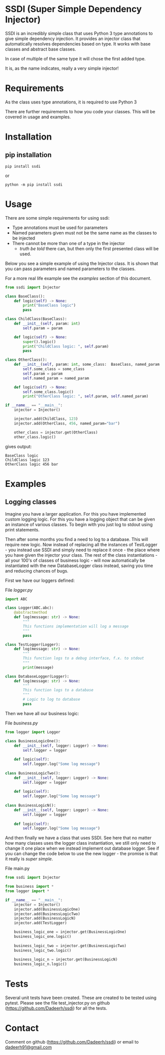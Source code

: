 # SSDI (Super Simple Dependency Injector)

SSDI is an incredibly simple class that uses Python 3 type annotations to give simple dependency injection.
It provides an injector class that automatically resolves dependencies based on type.
It works with base classes and abstract base classes.

In case of multiple of the same type it will chose the first added type.

It is, as the name indicates, really a very simple injector!

# Requirements
As the class uses type annotations, it is required to use Python 3

There are further requirements to how you code your classes. This will be covered in usage and examples.

# Installation
## pip installation
```
pip install ssdi
```
or
```
python -m pip install ssdi
```

# Usage

There are some simple requirements for using ssdi:

* Type annotations must be used for parameters
* Named parameters given must not be the same name as the classes to be injected
* There cannot be more than one of a type in the injector
    * *truth be told* there can, but then only the first presented class will be used.

Below you see a simple example of using the Injector class.
It is shown that you can pass parameters and named parameters to the classes.

For a more real life example see the *examples* section of this document. 

```python
from ssdi import Injector

class BaseClass():
    def logic(self) -> None:
        print("BaseClass logic")
        pass

class ChildClass(BaseClass):
    def __init__(self, param: int)
        self.param = param

    def logic(self) -> None:
        super().logic()
        print("ChildClass logic: ", self.param)
        pass

class OtherClass():
    def __init__(self, param: int, some_class:  BaseClass, named_param: str = "foo") -> None:
        self.some_class = some_class
        self.param = param
        self.named_param = named_param

    def logic(self) -> None:
        self.some_class.logic()
        print("OtherClass logic: ", self.param, self.named_param)

if __name__ == "__main__":
    injector = Injector()

    injector.add(ChildClass, 123)
    injector.add(OtherClass, 456, named_param="bar")

    other_class = injector.get(OtherClass)
    other_class.logic()
```

gives output:

```
BaseClass logic
ChildClass logic 123
OtherClass logic 456 bar
```

# Examples
## Logging classes

Imagine you have a larger application. For this you have implemented custom logging logic. For this you have a logging object that can be given an instance of various classes. To begin with you just log to stdout using print statements. 

Then after some months you find a need to log to a database. This will require new logic. 
Now instead of replacing all the instances of TestLogger - you instead use SSDI and simply need to replace it once - the place where you have given the injector your class. 
The rest of the class instantiations - all your 100's of classes of business logic - will now automatically be instantiated with the new DatabaseLogger class instead, saving you time and reducing chances of bugs.


First we have our loggers defined:


File *logger.py*
```python
import ABC

class Logger(ABC.abc):
    @abstractmethod
    def log(message: str) -> None:
        """ 
        This functions implementation will log a message
        """
        pass

class TestLogger(Logger):
    def log(message: str) -> None:
        """
        This function logs to a debug interface, f.x. to stdout
        """
        print(message)

class DatabaseLogger(Logger):
    def log(message: str) -> None:
        """
        This function logs to a database
        """
        # Logic to log to database
        pass


```

Then we have all our business logic:

File *business.py*
```python
from logger import Logger

class BusinessLogicOne():
    def __init__(self, logger: Logger) -> None:
        self.logger = logger
    
    def logic(self):
        self.logger.log("Some log message")
        
class BusinessLogicTwo():
    def __init__(self, logger: Logger) -> None:
        self.logger = logger
    
    def logic(self):
        self.logger.log("Some log message")
        
class BusinessLogicN():
    def __init__(self, logger: Logger) -> None:
        self.logger = logger
    
    def logic(self):
        self.logger.log("Some log message")
```

And then finally we have a class that uses SSDI. See here that no matter how many classes uses the logger class instantiation, we still only need to change it one place when we instead implement out database logger. See if you can change the code below to use the new logger - the promise is that it really is *super simple*.

File main.py

```python
from ssdi import Injector

from business import *
from logger import *

if __name__ == "__main__":
    injector = Injector()
    injector.add(BusinessLogicOne)
    injector.add(BusinessLogicTwo)
    injector.add(BusinessLogicN)
    injector.add(TestLogger)

    business_logic_one = injector.get(BusinessLogicOne)
    business_logic_one.logic()
    
    business_logic_two = injector.get(BusinessLogicTwo)
    business_logic_two.logic()
    
    business_logic_n = injector.get(BusinessLogicN)
    business_logic_n.logic()
```


# Tests
Several unit tests have been created. These are created to be tested using pytest. Please see the file test_injector.py on github (https://github.com/Dadeerh/ssdi) for all the tests.

# Contact
Comment on github (https://github.com/Dadeerh/ssdi) or email to dadeerh91@gmail.com